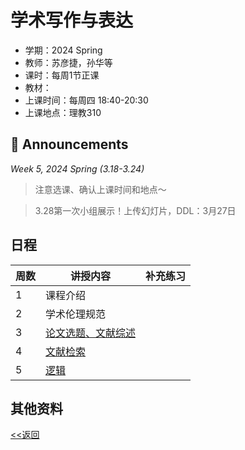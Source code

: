# 学术写作与表达

* 学期：2024 Spring
* 教师：苏彦捷，孙华等
* 课时：每周1节正课
* 教材：
* 上课时间：每周四 18:40-20:30
* 上课地点：理教310

## 📢 Announcements

*Week 5, 2024 Spring (3.18-3.24)*

> 注意选课、确认上课时间和地点～

> 3.28第一次小组展示！上传幻灯片，DDL：3月27日

## 日程

| 周数 |讲授内容                             | 补充练习      |
| ---- | ------------------------------------ | ------------- |
|1|课程介绍||
|2|学术伦理规范||
|3|[论文选题、文献综述](/courses/academic-writing/lec3)||
|4|[文献检索](/courses/academic-writing/lec4)||
|5|[逻辑](/courses/academic-writing/lec5)||

## 其他资料

[<<返回](university_courses)